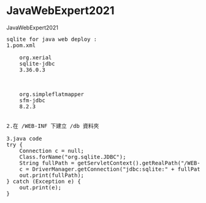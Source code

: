 # JavaWebExpert2021
JavaWebExpert2021

<pre>
sqlite for java web deploy :
1.pom.xml
<dependency>
	<groupId>org.xerial</groupId>
	<artifactId>sqlite-jdbc</artifactId>
	<version>3.36.0.3</version>
</dependency>

<dependency>
	<groupId>org.simpleflatmapper</groupId>
	<artifactId>sfm-jdbc</artifactId>
	<version>8.2.3</version>
</dependency>

2.在 /WEB-INF 下建立 /db 資料夾

3.java code
try {
	Connection c = null;
	Class.forName("org.sqlite.JDBC");
	String fullPath = getServletContext().getRealPath("/WEB-INF/db/test.db");
	c = DriverManager.getConnection("jdbc:sqlite:" + fullPath);
	out.print(fullPath);
} catch (Exception e) {
	out.print(e);
}
</pre>
